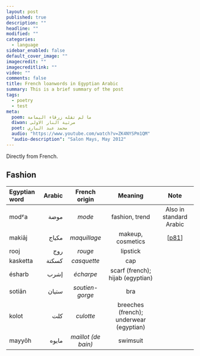 ```yaml
---
layout: post
published: true
description: ""
headline: ""
modified: ""
categories: 
  - language
sidebar_enabled: false
default_cover_image: ""
imagecredit: ""
imagecreditlink: ""
video: ""
comments: false
title: French loanwords in Egyptian Arabic
summary: This is a brief summary of the post
tags: 
  - poetry
  - test
meta: 
  poem: ﻣﺎ ﻟﻢ ﺗﻘﻠﻪ ﺯﺭﻗﺎء اﻟﻴﻤﺎﻣﺔ
  diwan: ﻣﺮﺛﻴﺔ اﻟﻨﺎﺭ اﻻﻭﻟﻰ
  poet: ﻣﺤﻤﺪ ﻋﺒﺪ اﻟﺒﺎﺭﻱ
  audio: "https://www.youtube.com/watch?v=ZK4NYSPm1QM"
  "audio-description": "Salon Mays, May 2012"
---
```





Directly from French.

## Fashion

| Egyptian word	| Arabic | French origin       | Meaning                                 | Note                    |
| :-| -: | :-: | :-: | :-: |
| modˤa			| موضة	 | _mode_		 	   | fashion, trend                          | Also in standard Arabic |
| makiāj        | مكياج  | _maquillage_        | makeup, cosmetics                       | [[p81](https://books.google.ca/books?id=zYWQRz8EYJ0C&lpg=PP1&pg=PP1#v=onepage&q&f=false)] |
| rooj			| روج	 | _rouge_			   | lipstick					             |						   |
| kasketta      | كسكتة  | _casquette_		   | cap                                     |                         |
| ésharb		| إشرب	 | _écharpe_           | scarf (french); hijab (egyptian)        |                         |
| sotiān        | ستيان  | _soutien-gorge_     | bra                                     |                         |
| kolot			| كلت    | _culotte_		   | breeches (french); underwear (egyptian) |					       |
| mayyōh	    | مايوه  | _maillot (de bain)_ | swimsuit		                         |                         |
